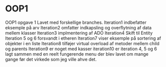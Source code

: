 # OOP1
OOP1 opgave 1 
Lavet med forskellige branches.
Iteration1 indbefatter eksemple på arv
Iteration2 omfatter indkapsling og overflytning af data mellem klasser
Iteration3 implmentering af ADO
Iteration4 Skift til Entity
Iteration 5 og 6 forsvandt i etheren
Iteration7 viser eksemple på sortering af objekter i en liste
Iteration8 tilføjer virtual overload af metoder mellem child og parents
Iteration9 er noget med kasser
iteration10 er iteration 4, 5 og 6 lagt sammen med en reelt fungerende menu der blev lavet om mange gange før det virkede som jeg ville ahve det.
